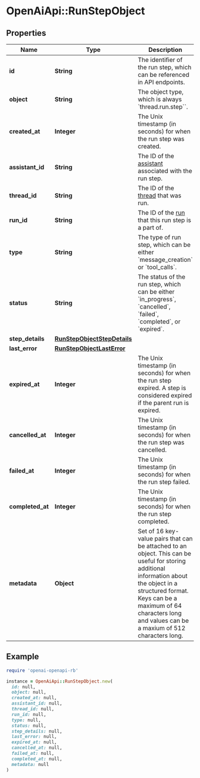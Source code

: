 # OpenAiApi::RunStepObject

## Properties

| Name | Type | Description | Notes |
| ---- | ---- | ----------- | ----- |
| **id** | **String** | The identifier of the run step, which can be referenced in API endpoints. |  |
| **object** | **String** | The object type, which is always &#x60;thread.run.step&#x60;&#x60;. |  |
| **created_at** | **Integer** | The Unix timestamp (in seconds) for when the run step was created. |  |
| **assistant_id** | **String** | The ID of the [assistant](/docs/api-reference/assistants) associated with the run step. |  |
| **thread_id** | **String** | The ID of the [thread](/docs/api-reference/threads) that was run. |  |
| **run_id** | **String** | The ID of the [run](/docs/api-reference/runs) that this run step is a part of. |  |
| **type** | **String** | The type of run step, which can be either &#x60;message_creation&#x60; or &#x60;tool_calls&#x60;. |  |
| **status** | **String** | The status of the run step, which can be either &#x60;in_progress&#x60;, &#x60;cancelled&#x60;, &#x60;failed&#x60;, &#x60;completed&#x60;, or &#x60;expired&#x60;. |  |
| **step_details** | [**RunStepObjectStepDetails**](RunStepObjectStepDetails.md) |  |  |
| **last_error** | [**RunStepObjectLastError**](RunStepObjectLastError.md) |  |  |
| **expired_at** | **Integer** | The Unix timestamp (in seconds) for when the run step expired. A step is considered expired if the parent run is expired. |  |
| **cancelled_at** | **Integer** | The Unix timestamp (in seconds) for when the run step was cancelled. |  |
| **failed_at** | **Integer** | The Unix timestamp (in seconds) for when the run step failed. |  |
| **completed_at** | **Integer** | The Unix timestamp (in seconds) for when the run step completed. |  |
| **metadata** | **Object** | Set of 16 key-value pairs that can be attached to an object. This can be useful for storing additional information about the object in a structured format. Keys can be a maximum of 64 characters long and values can be a maxium of 512 characters long.  |  |

## Example

```ruby
require 'openai-openapi-rb'

instance = OpenAiApi::RunStepObject.new(
  id: null,
  object: null,
  created_at: null,
  assistant_id: null,
  thread_id: null,
  run_id: null,
  type: null,
  status: null,
  step_details: null,
  last_error: null,
  expired_at: null,
  cancelled_at: null,
  failed_at: null,
  completed_at: null,
  metadata: null
)
```

